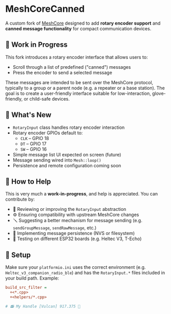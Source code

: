 # MeshCoreCanned

A custom fork of [MeshCore](https://github.com/ripplebiz/MeshCore) designed to add **rotary encoder support** and **canned message functionality** for compact communication devices.

## 🚧 Work in Progress

This fork introduces a rotary encoder interface that allows users to:
- Scroll through a list of predefined ("canned") messages
- Press the encoder to send a selected message

These messages are intended to be sent over the MeshCore protocol, typically to a group or a parent node (e.g. a repeater or a base station). The goal is to create a user-friendly interface suitable for low-interaction, glove-friendly, or child-safe devices.

## 🔧 What's New

- `RotaryInput` class handles rotary encoder interaction
- Rotary encoder GPIOs default to:
  - `CLK` – GPIO 18
  - `DT` – GPIO 17
  - `SW` – GPIO 16
- Simple message list UI expected on screen (future)
- Message sending wired into `Mesh::loop()`
- Persistence and remote configuration coming soon

## 🤝 How to Help

This is very much a **work-in-progress**, and help is appreciated. You can contribute by:

- 🧠 Reviewing or improving the `RotaryInput` abstraction
- ⚙️ Ensuring compatibility with upstream MeshCore changes
- 🪛 Suggesting a better mechanism for message sending (e.g. `sendGroupMessage`, `sendRawMessage`, etc.)
- 💾 Implementing message persistence (NVS or filesystem)
- 🧪 Testing on different ESP32 boards (e.g. Heltec V3, T-Echo)

## 🔌 Setup

Make sure your `platformio.ini` uses the correct environment (e.g. `Heltec_v3_companion_radio_ble`) and has the `RotaryInput.*` files included in your build path. Example:

```ini
build_src_filter = 
  +<*.cpp>
  +<helpers/*.cpp>

# 📻 My Handle [Vulcan] 917.375 🥝 
